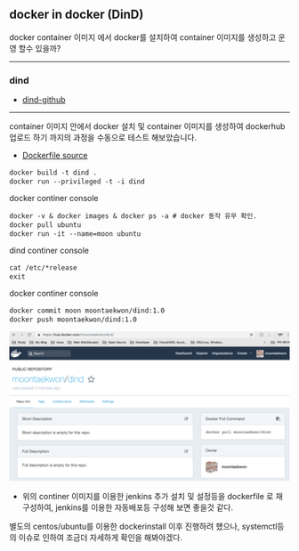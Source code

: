 ## docker in docker (DinD)
docker container 이미지 에서 docker를 설치하여 container 이미지를 생성하고 운영 할수 있을까?

---
### dind 
- [dind-github](https://github.com/jpetazzo/dind)
---
container 이미지 안에서 docker 설치 및 container 이미지를 생성하여 dockerhub 업로드 하기 까지의 과정을 수동으로 테스트 해보았습니다.
- [Dockerfile source](https://github.com/jpetazzo/dind/blob/master/Dockerfile)
```
docker build -t dind .
docker run --privileged -t -i dind
```
docker continer console
```
docker -v & docker images & docker ps -a # docker 동작 유무 확인.
docker pull ubuntu
docker run -it --name=moon ubuntu
```
dind continer console
```
cat /etc/*release
exit
```
docker continer console
```
docker commit moon moontaekwon/dind:1.0
docker push moontaekwon/dind:1.0
```
![dind-push](/docker_paas/images/dind-push.png)
* 위의 continer 이미지를 이용한 jenkins 추가 설치 및 설정등을 dockerfile 로 재구성하여, jenkins를 이용한 자동배포등 구성해 보면 좋을것 같다.

별도의 centos/ubuntu를 이용한 dockerinstall 이후 진행하려 헀으나, systemctl등의 이슈로 인하여 조금더 자세하게 확인을 해봐야겠다.